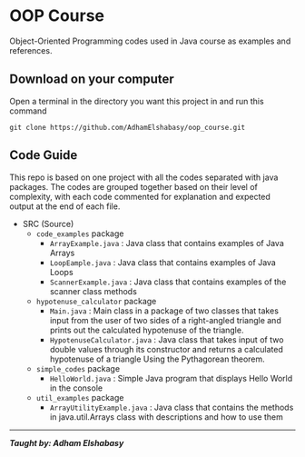 # OOP Course

Object-Oriented Programming codes used in Java course as examples and references.

## Download on your computer
Open a terminal in the directory you want this project in and run this command

```
git clone https://github.com/AdhamElshabasy/oop_course.git
```

## Code Guide
This repo is based on one project with all the codes separated with java packages.
The codes are grouped together based on their level of complexity,
with each code commented for explanation and expected output at the end of each file.

- SRC (Source)
  - `code_examples` package
    - `ArrayExample.java` : Java class that contains examples of Java Arrays
    - `LoopEample.java` : Java class that contains examples of Java Loops
    - `ScannerExample.java` : Java class that contains examples of the scanner class methods
  - `hypotenuse_calculator` package
    - `Main.java` : Main class in a package of two classes that takes input from the user of two sides of a right-angled triangle and prints out the calculated hypotenuse of the triangle.
    - `HypotenuseCalculator.java` : Java class that takes input of two double values through its constructor and returns a calculated hypotenuse of a triangle Using the Pythagorean theorem.
  - `simple_codes` package
    - `HelloWorld.java` : Simple Java program that displays Hello World in the console
  - `util_examples` package
    - `ArrayUtilityExample.java` : Java class that contains the methods in java.util.Arrays class with descriptions and how to use them

---

***Taught by: Adham Elshabasy***